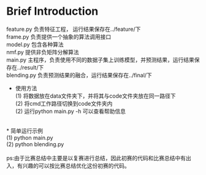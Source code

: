 # Brief Introduction

feature.py 负责特征工程， 运行结果保存在../feature/下<br>
frame.py 负责提供一个抽象的算法调用接口<br>
model.py 包含各种算法<br>
nmf.py   提供非负矩阵分解算法<br>
main.py  主程序，负责使用不同的数据子集上训练模型，并预测结果，运行结果保存在../result/下<br>
blending.py  负责预测结果的融合，运行结果保存在../final/下<br>


* 使用方法<br>
(1) 将数据放在data文件夹下，并将其与code文件夹放在同一路径下<br>
(2) 将cmd工作路径切换到code文件夹内<br>
(2) 运行python main.py -h 可以查看帮助信息<br>
<br>
* 简单运行示例<br>
(1) python main.py<br>
(2) python blending.py<br>
<br>
ps:由于比赛总结中主要是以复赛进行总结，因此初赛的代码和比赛总结中有出入，有兴趣的可以按比赛总结优化这份初赛的代码。<br>
